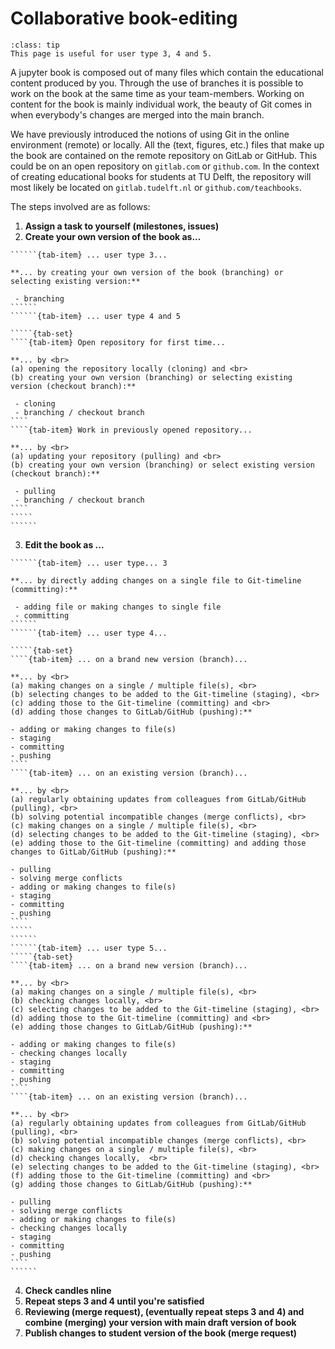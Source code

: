 # Collaborative book-editing

```{admonition} User types
:class: tip
This page is useful for user type 3, 4 and 5.
```

A jupyter book is composed out of many files which contain the educational content produced by you. Through the use of branches it is possible to work on the book at the same time as your team-members. Working on content for the book is mainly individual work, the beauty of Git comes in when everybody's changes are merged into the main branch.

We have previously introduced the notions of using Git in the online environment (remote) or locally. All the (text, figures, etc.) files that make up the book are contained on the remote repository on GitLab or GitHub. This could be on an open repository on `gitlab.com` or `github.com`. In the context of creating educational books for students at TU Delft, the repository will most likely be located on `gitlab.tudelft.nl` or `github.com/teachbooks`.

The steps involved are as follows:

 1. **Assign a task to yourself (milestones, issues)**
 2. **Create your own version of the book as...**
```````{tab-set}
``````{tab-item} ... user type 3...

**... by creating your own version of the book (branching) or selecting existing version:**

 - branching
``````
``````{tab-item} ... user type 4 and 5

`````{tab-set}
````{tab-item} Open repository for first time...

**... by <br>
(a) opening the repository locally (cloning) and <br>
(b) creating your own version (branching) or selecting existing version (checkout branch):**

 - cloning
 - branching / checkout branch
````
````{tab-item} Work in previously opened repository...

**... by <br>
(a) updating your repository (pulling) and <br>
(b) creating your own version (branching) or select existing version (checkout branch):**

 - pulling
 - branching / checkout branch
````
`````
``````
```````
 3. **Edit the book as ...**

```````{tab-set}
``````{tab-item} ... user type... 3

**... by directly adding changes on a single file to Git-timeline (committing):**

 - adding file or making changes to single file
 - committing
``````
``````{tab-item} ... user type 4...

`````{tab-set}
````{tab-item} ... on a brand new version (branch)...

**... by <br>
(a) making changes on a single / multiple file(s), <br>
(b) selecting changes to be added to the Git-timeline (staging), <br>
(c) adding those to the Git-timeline (committing) and <br>
(d) adding those changes to GitLab/GitHub (pushing):**

- adding or making changes to file(s)
- staging
- committing
- pushing
````
````{tab-item} ... on an existing version (branch)...

**... by <br>
(a) regularly obtaining updates from colleagues from GitLab/GitHub (pulling), <br>
(b) solving potential incompatible changes (merge conflicts), <br>
(c) making changes on a single / multiple file(s), <br>
(d) selecting changes to be added to the Git-timeline (staging), <br>
(e) adding those to the Git-timeline (committing) and adding those changes to GitLab/GitHub (pushing):**

- pulling
- solving merge conflicts
- adding or making changes to file(s)
- staging
- committing
- pushing
````
`````
``````
``````{tab-item} ... user type 5...
`````{tab-set}
````{tab-item} ... on a brand new version (branch)...

**... by <br>
(a) making changes on a single / multiple file(s), <br>
(b) checking changes locally, <br>
(c) selecting changes to be added to the Git-timeline (staging), <br>
(d) adding those to the Git-timeline (committing) and <br>
(e) adding those changes to GitLab/GitHub (pushing):**

- adding or making changes to file(s)
- checking changes locally 
- staging
- committing
- pushing
````
````{tab-item} ... on an existing version (branch)...

**... by <br>
(a) regularly obtaining updates from colleagues from GitLab/GitHub (pulling), <br>
(b) solving potential incompatible changes (merge conflicts), <br>
(c) making changes on a single / multiple file(s), <br>
(d) checking changes locally,  <br>
(e) selecting changes to be added to the Git-timeline (staging), <br>
(f) adding those to the Git-timeline (committing) and <br>
(g) adding those changes to GitLab/GitHub (pushing):**

- pulling
- solving merge conflicts
- adding or making changes to file(s)
- checking changes locally 
- staging
- committing
- pushing
````
``````
```````
 4. **Check candles nline**
 5. **Repeat steps 3 and 4 until you're satisfied**
 6. **Reviewing (merge request), (eventually repeat steps 3 and 4) and combine (merging) your version with main draft version of book**
 7. **Publish changes to student version of the book (merge request)**
